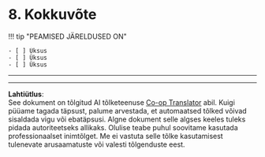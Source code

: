 <!--
CO_OP_TRANSLATOR_METADATA:
{
  "original_hash": "ef7f514ede16a170411752b56bedaa5a",
  "translation_date": "2025-10-11T15:44:12+00:00",
  "source_file": "workshop/docs/instructions/7-Wrap-up.md",
  "language_code": "et"
}
-->
# 8. Kokkuvõte

!!! tip "PEAMISED JÄRELDUSED ON"

    - [ ] Üksus
    - [ ] Üksus
    - [ ] Üksus

---

---

**Lahtiütlus**:  
See dokument on tõlgitud AI tõlketeenuse [Co-op Translator](https://github.com/Azure/co-op-translator) abil. Kuigi püüame tagada täpsust, palume arvestada, et automaatsed tõlked võivad sisaldada vigu või ebatäpsusi. Algne dokument selle algses keeles tuleks pidada autoriteetseks allikaks. Olulise teabe puhul soovitame kasutada professionaalset inimtõlget. Me ei vastuta selle tõlke kasutamisest tulenevate arusaamatuste või valesti tõlgenduste eest.